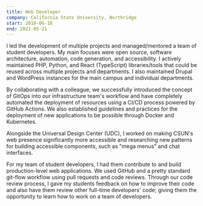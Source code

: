 ```yaml
---
title: Web Developer
company: California State University, Northridge
start: 2018-06-18
end: 2021-05-21
---
```


I led the development of multiple projects and managed/mentored a team of student developers. My main focuses were open source, software architecture, automation, code generation, and accessibility. I actively maintained PHP, Python, and React (TypeScript) libraries/tools that could be reused across multiple projects and departments. I also maintained Drupal and WordPress instances for the main campus and individual departments.

By collaborating with a colleague, we successfully introduced the concept of GitOps into our infrastructure team's workflow and have completely automated the deployment of resources using a CI/CD process powered by GitHub Actions. We also established guidelines and practices for the deployment of new applications to be possible through Docker and Kubernetes.

Alongside the Universal Design Center (UDC), I worked on making CSUN's web presence significantly more accessible and researching new patterns for building accessible components, such as "mega menus" and chat interfaces.

For my team of student developers, I had them contribute to and build production-level web applications. We used GitHub and a pretty standard git-flow workflow using pull requests and code reviews. Through our code review process, I gave my students feedback on how to improve their code and also have them review other full-time developers' code; giving them the opportunity to learn how to work on a team of developers.
